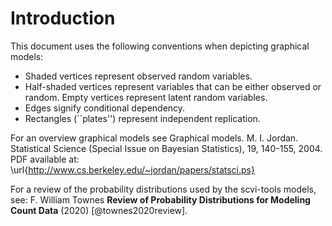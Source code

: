 # Introduction

This document uses the following conventions when depicting graphical models:

- Shaded vertices represent observed random variables.
- Half-shaded vertices represent variables that can be either observed or random. Empty vertices represent latent random variables.
- Edges signify conditional dependency.
- Rectangles (``plates'') represent independent replication.

For an overview graphical models see
Graphical models. M. I. Jordan. Statistical Science (Special Issue on Bayesian Statistics), 19, 140-155, 2004. PDF available at: \url{http://www.cs.berkeley.edu/~jordan/papers/statsci.ps}

For a review of the probability distributions used by the scvi-tools models, see: F. William Townes **Review of Probability Distributions for Modeling Count Data** (2020) [@townes2020review].